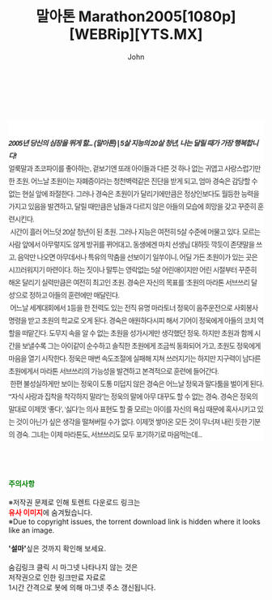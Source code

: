 ﻿---
layout: post
title:  "말아톤 Marathon2005[1080p][WEBRip][YTS.MX]"
author: John
categories: [ 영화 ]
tags: [  ]
image:  
description: "말아톤 Marathon2005[1080p][WEBRip][YTS.MX] torrent 정보 공유"
toc: true
toc_sticky: true
---

<br>
<div class="view-img">
<a class="view_image" href="https://torrentmobile59.com/bbs/view_image.php?fn=%2Fdata%2Ffile%2Fmovie%2F2345726642_hmMbDZGj_ea19bebcc85e090cd28fef75631842b2b4c1b105.jpg" target="_blank"><img alt="" class="img-tag" content="https://torrentmobile59.com/data/file/movie/2345726642_hmMbDZGj_ea19bebcc85e090cd28fef75631842b2b4c1b105.jpg" itemprop="image" src="https://torrentmobile59.com/data/file/movie/2345726642_hmMbDZGj_ea19bebcc85e090cd28fef75631842b2b4c1b105.jpg"/></a></div><div class="view-content" itemprop="description">
<p><br/></p><div class="title_area" style="margin:0px 0px 9px;padding:0px;list-style:none;font-size:12px;font-family:'나눔고딕', NanumGothic, '돋움', Dotum, Helvetica, 'AppleSDGothicNeo-Medium', AppleGothic, sans-serif;height:30px;float:none;background-color:rgb(255,255,255);"><h4 class="h_story" style="margin:5px 10px 0px 0px;padding:0px;list-style:none;font-size:12px;font-family:'돋움', sans-serif;height:18px;width:49px;background:url(&quot;https://ssl.pstatic.net/static/movie/2020/10/h_tx_sp5.png&quot;) no-repeat 0px -17px;float:left;"><strong class="blind" style="margin:0px;padding:0px;list-style:none;font-size:0px;font-family:inherit;color:inherit;width:1px;height:1px;line-height:0;">줄거리</strong></h4></div><h5 class="h_tx_story" style="margin:-7px 0px 1px;padding:0px;list-style:none;font-size:14px;font-family:'나눔고딕', NanumGothic, Helvetica, sans-serif;color:rgb(51,51,51);background-image:url(&quot;https://ssl.pstatic.net/static/movie/2014/01/blank.gif&quot;);letter-spacing:-1px;line-height:25px;background-color:rgb(255,255,255);">2005년 당신의 심장을 뛰게 할... (말아톤) | 5살 지능의 20살 청년, 나는 달릴 때가 가장 행복합니다!</h5><p class="con_tx" style="margin-top:-1px;margin-bottom:-6px;list-style:none;font-size:14px;font-family:'나눔고딕', NanumGothic, '돋움', Dotum, Helvetica, 'AppleSDGothicNeo-Medium', AppleGothic, sans-serif;color:rgb(51,51,51);background-image:url(&quot;https://ssl.pstatic.net/static/movie/2014/01/blank.gif&quot;);letter-spacing:-1px;line-height:25px;background-color:rgb(255,255,255);">얼룩말과 초코파이를 좋아하는, 겉보기엔 또래 아이들과 다른 것 하나 없는 귀엽고 사랑스럽기만 한 초원. 어느날 초원이는 자폐증이라는 청천벽력같은 진단을 받게 되고, 엄마 경숙은 감당할 수 없는 현실 앞에 좌절한다. 그러나 경숙은 초원이가 달리기에만큼은 정상인보다도 월등한 능력을 가지고 있음을 발견하고, 달릴 때만큼은 남들과 다르지 않은 아들의 모습에 희망을 갖고 꾸준히 훈련시킨다.<br style="list-style:none;font-size:12px;font-family:'돋움', sans-serif;color:rgb(0,0,0);"/> 시간이 흘러 어느덧 20살 청년이 된 초원. 그러나 지능은 여전히 5살 수준에 머물고 있다. 모르는 사람 앞에서 아무렇지도 않게 방귀를 뀌어대고, 동생에겐 마치 선생님 대하듯 깍듯이 존댓말을 쓰고, 음악만 나오면 아무데서나 특유의 막춤을 선보이기 일쑤이니, 어딜 가든 초원이가 있는 곳은 시끄러워지기 마련이다. 하는 짓이나 말투는 영락없는 5살 어린애이지만 어린 시절부터 꾸준히 해온 달리기 실력만큼은 여전히 최고인 초원. 경숙은 자신의 목표를 ‘초원의 마라톤 서브쓰리 달성’으로 정하고 아들의 훈련에만 매달린다.<br style="list-style:none;font-size:12px;font-family:'돋움', sans-serif;color:rgb(0,0,0);"/> 어느날 세계대회에서 1등을 한 전력도 있는 전직 유명 마라토너 정욱이 음주운전으로 사회봉사 명령을 받고 초원의 학교로 오게 된다. 경숙은 애원하다시피 해서 기어이 정욱에게 아들의 코치 역할을 떠맡긴다. 도무지 속을 알 수 없는 초원을 성가시게만 생각했던 정욱. 하지만 초원과 함께 시간을 보낼수록 그는 아이같이 순수하고 솔직한 초원에게 조금씩 동화되어 가고, 초원도 정욱에게 마음을 열기 시작한다. 정욱은 매번 속도조절에 실패해 지쳐 쓰러지기는 하지만 지구력이 남다른 초원에게서 마라톤 서브쓰리의 가능성을 발견하고 본격적으로 훈련에 들어간다.<br style="list-style:none;font-size:12px;font-family:'돋움', sans-serif;color:rgb(0,0,0);"/> 한편 불성실하게만 보이는 정욱이 도통 미덥지 않은 경숙은 어느날 정욱과 말다툼을 벌이게 된다. “‘자식 사랑과 집착을 착각하지 말라”는 정욱의 말에 아무 대꾸도 할 수 없는 경숙. 경숙은 정욱의 말대로 이제껏 ’좋다’, ‘싫다’는 의사 표현도 할 줄 모르는 아이를 자신의 욕심 때문에 혹사시키고 있는 것이 아닌가 싶은 생각을 떨쳐버릴 수가 없다. 이제껏 쌓아온 모든 것이 무너져 내린 듯한 기분의 경숙. 그녀는 이제 마라톤도, 서브쓰리도 모두 포기하기로 마음먹는데...</p> </div>
    
<br><br><br>
<p data-ke-size="size16"><b><span style="color: green;">주의사항</span></b><br /><br />※저작권 문제로 인해 토렌트 다운로드 링크는<br /><b><span style="color: red;">유사 이미지</span></b>에 숨겨뒀습니다.<br />※Due to copyright issues, the torrent download link is hidden where it looks like an image.<br /><br /><b>'설마'</b>싶은 것까지 확인해 보세요.<br /><br />숨김링크 클릭 시 마그넷 나타나지 않는 것은<br />저작권으로 인한 링크만료 자료로<br />1시간 간격으로 봇에 의해 마그넷 주소 갱신됩니다.</p>
